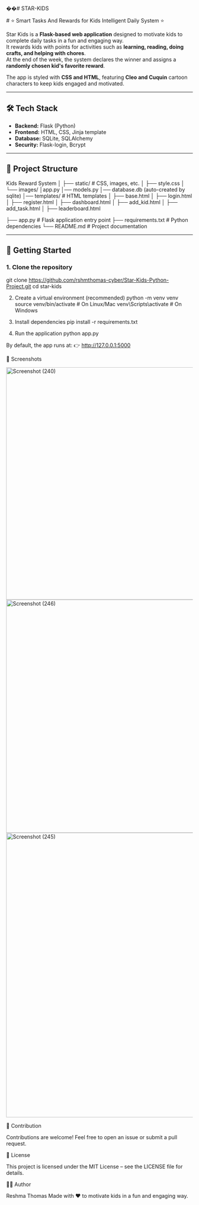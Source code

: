 ��#   S T A R - K I D S 

 # ⭐ Smart Tasks And Rewards for Kids Intelligent Daily System ⭐


Star Kids is a **Flask-based web application** designed to motivate kids to complete daily tasks in a fun and engaging way.  
It rewards kids with points for activities such as **learning, reading, doing crafts, and helping with chores**.  
At the end of the week, the system declares the winner and assigns a **randomly chosen kid's favorite reward**.  

The app is styled with **CSS and HTML**, featuring **Cleo and Cuquin** cartoon characters to keep kids engaged and motivated.

---



## 🛠️ Tech Stack
- **Backend:** Flask (Python)
- **Frontend:** HTML, CSS, Jinja template
- **Database:** SQLite, SQLAlchemy
- **Security:** Flask-login, Bcrypt 


---

## 📂 Project Structure 
Kids Reward System
│
├── static/ # CSS, images, etc.
│ ├── style.css
│ └── images/
│app.py
│── models.py
│── database.db   (auto-created by sqlite)
│── templates/ # HTML templates
│    ├── base.html
│    ├── login.html
│    ├── register.html
│    ├── dashboard.html
│    ├── add_kid.html
│    ├── add_task.html
│    ├── leaderboard.html

├── app.py # Flask application entry point
├── requirements.txt # Python dependencies
└── README.md # Project documentation

---

## 🚀 Getting Started

### 1. Clone the repository
git clone https://github.com/rshmthomas-cyber/Star-Kids-Python-Project.git
cd star-kids

2. Create a virtual environment (recommended)
python -m venv venv
source venv/bin/activate     # On Linux/Mac
venv\Scripts\activate        # On Windows

3. Install dependencies
pip install -r requirements.txt

4. Run the application
python app.py


By default, the app runs at:
👉 http://127.0.0.1:5000

📸 Screenshots 

<img width="1366" height="627" alt="Screenshot (240)" src="https://github.com/user-attachments/assets/6e423e55-5a4e-4a31-bf7b-2f3c8656000a" />
<img width="1335" height="629" alt="Screenshot (246)" src="https://github.com/user-attachments/assets/81d1dbda-c76a-4316-8c6d-30c697646131" />
<img width="1366" height="768" alt="Screenshot (245)" src="https://github.com/user-attachments/assets/cf3388b7-daf2-4e73-83c7-157fb6fe64ca" />



🤝 Contribution

Contributions are welcome! Feel free to open an issue or submit a pull request.

📜 License

This project is licensed under the MIT License – see the LICENSE
 file for details.

👩‍💻 Author

Reshma Thomas
Made with ❤️ to motivate kids in a fun and engaging way.



